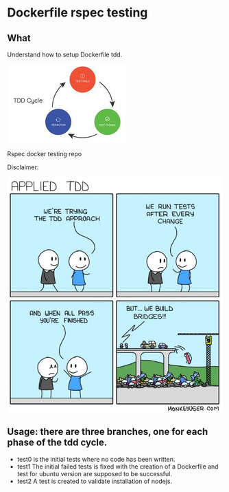 # Dockerfile rspec testing

## What

Understand how to setup Dockerfile tdd.

![TDD cycle](pictures/TDD_CYCLE.jpg)

Rspec docker testing repo

Disclaimer:

![TDD](pictures/TDD.jpg)

## Usage: there are three branches, one for each phase of the tdd cycle.

* test0 is the initial tests where no code has been written.
* test1 The initial failed tests is fixed with the creation of a Dockerfile and test for ubuntu version are supposed to be successful.
* test2 A test is created to validate installation of nodejs.
